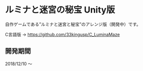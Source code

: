 ﻿# ルミナと迷宮の秘宝 Unity版
自作ゲームである”ルミナと迷宮と秘宝”のアレンジ版（開発中）です。

C言語版 → https://github.com/33kingusp/C_LuminaMaze

## 開発期間
2018/12/10 ～ 